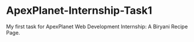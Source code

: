 # ApexPlanet-Internship-Task1
My first task for ApexPlanet Web Development Internship: A Biryani Recipe Page.

